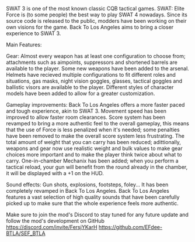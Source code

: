 SWAT 3 is one of the most known classic CQB tactical games. SWAT: Elite Force is (to some people) the best way to play SWAT 4 nowadays. Since its source code is released to the public, modders have been working on their own visions for the game. Back To Los Angeles aims to bring a closer experience to SWAT 3.

Main Features:

Gear: Almost every weapon has at least one configuration to choose from; attachments such as aimpoints, suppressors and shortened barrels are available to the player. Some new weapons have been added to the arsenal. Helmets have recieved multiple configurations to fit different roles and situations, gas masks, night vision goggles, glasses, tactical goggles and ballistic visors are available to the player. Different styles of character models have been added to allow for a greater customization.

Gameplay improvements: Back To Los Angeles offers a more faster paced and tough experience, akin to SWAT 3. Movement speed has been improved to allow faster room clearances. Score system has been revamped to bring a more authentic feel to the overall gameplay, this means that the use of Force is less penalized when it's needed; some penalties have been removed to make the overall score system less frustrating. The total amount of weight that you can carry has been reduced; adittionally, weapons and gear now use realistic weight and bulk values to make gear choices more important and to make the player think twice about what to carry. One-in-chamber Mechanix has been added; when you perform a tactical reload, your gun will benefit from the round already in the chamber, it will be displayed with a +1 on the HUD.

Sound effects: Gun shots, explosions, footsteps, foley... It has been completely revamped in Back To Los Angeles. Back To Los Angeles features a vast selection of high quality sounds that have been carefully picked up to make sure that the whole experience feels more authentic.

Make sure to join the mod's Discord to stay tuned for any future update and follow the mod's development on GitHub
https://discord.com/invite/FersjYKarH
https://github.com/EFdee-BTLA/SEF_BTLA


 


 


